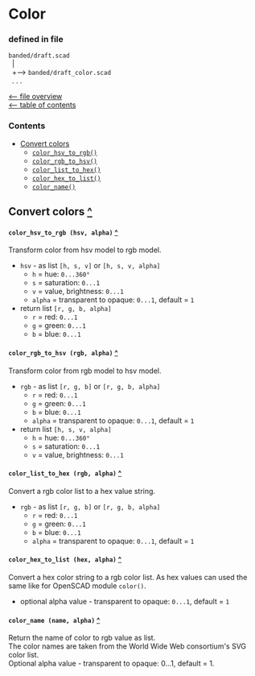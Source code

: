 Color
=====

### defined in file
`banded/draft.scad`\
` `| \
` `+--> `banded/draft_color.scad`\
` `. . .

[<-- file overview](file_overview.md)\
[<-- table of contents](contents.md)

### Contents
[contents]: #contents "Up to Contents"
- [Convert colors](#convert-colors-)
  - [`color_hsv_to_rgb()`][color_hsv_to_rgb]
  - [`color_rgb_to_hsv()`][color_rgb_to_hsv]
  - [`color_list_to_hex()`][color_list_to_hex]
  - [`color_hex_to_list()`][color_hex_to_list]
  - [`color_name()`][color_name]


Convert colors [^][contents]
----------------------------

#### `color_hsv_to_rgb (hsv, alpha)` [^][contents]
[color_hsv_to_rgb]: #color_hsv_to_rgb-hsv-alpha-
Transform color from hsv model to rgb model.

- `hsv` - as list `[h, s, v]` or `[h, s, v, alpha]`
  - `h` = hue:               `0...360°`
  - `s` = saturation:        `0...1`
  - `v` = value, brightness: `0...1`
  - `alpha` = transparent to opaque: `0...1`, default = `1`
- return list `[r, g, b, alpha]`
  - `r` = red:   `0...1`
  - `g` = green: `0...1`
  - `b` = blue:  `0...1`

#### `color_rgb_to_hsv (rgb, alpha)` [^][contents]
[color_rgb_to_hsv]: #color_rgb_to_hsv-rgb-alpha-
Transform color from rgb model to hsv model.

- `rgb` - as list `[r, g, b]` or `[r, g, b, alpha]`
  - `r` = red:   `0...1`
  - `g` = green: `0...1`
  - `b` = blue:  `0...1`
  - `alpha` = transparent to opaque: `0...1`, default = `1`
- return list `[h, s, v, alpha]`
  - `h` = hue:               `0...360°`
  - `s` = saturation:        `0...1`
  - `v` = value, brightness: `0...1`

#### `color_list_to_hex (rgb, alpha)` [^][contents]
[color_list_to_hex]: #color_list_to_hex-rgb-alpha-
Convert a rgb color list to a hex value string.

- `rgb` - as list `[r, g, b]` or `[r, g, b, alpha]`
  - `r` = red:   `0...1`
  - `g` = green: `0...1`
  - `b` = blue:  `0...1`
  - `alpha` = transparent to opaque: `0...1`, default = `1`

#### `color_hex_to_list (hex, alpha)` [^][contents]
[color_hex_to_list]: #color_hex_to_list-hex-alpha-
Convert a hex color string to a rgb color list.
As hex values can used the same like for OpenSCAD module `color()`.
- optional alpha value - transparent to opaque: `0...1`, default = `1`

#### `color_name (name, alpha)` [^][contents]
[color_name]: #color_name-name-alpha-
Return the name of color to rgb value as list.\
The color names are taken from the World Wide Web consortium's SVG color list.\
Optional alpha value - transparent to opaque: 0...1, default = 1.
